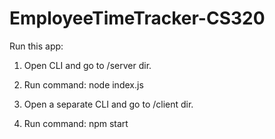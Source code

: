 # EmployeeTimeTracker-CS320

Run this app:

1. Open CLI and go to /server dir.
2. Run command: node index.js

3. Open a separate CLI and go to /client dir.
4. Run command: npm start


